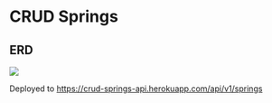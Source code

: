 # CRUD Springs

## ERD

![](https://www.lucidchart.com/publicSegments/view/f1936259-7d4c-4475-9906-c1fef33cd1fb/image.png)

Deployed to https://crud-springs-api.herokuapp.com/api/v1/springs

